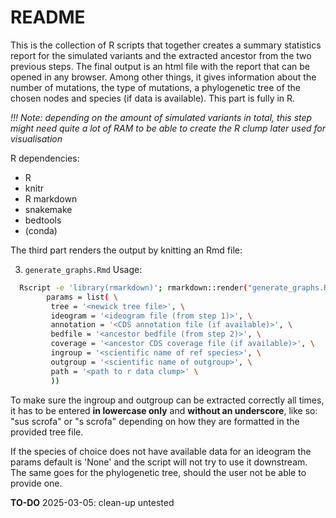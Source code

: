 # README
This is the collection of R scripts that together creates a summary statistics report for the simulated variants and the extracted ancestor from the two previous steps. The final output is an html file with the report that can be opened in any browser. Among other things, it gives information about the number of mutations, the type of mutations, a phylogenetic tree of the chosen nodes and species (if data is available).
This part is fully in R.

*!!!*
*Note: depending on the amount of simulated variants in total, this step might need quite a lot of RAM to be able to create the R clump later used for visualisation*

R dependencies:
- R
- knitr
- R markdown
- snakemake
- bedtools
- (conda)


The third part renders the output by knitting an Rmd file:

3. `generate_graphs.Rmd`
  Usage:
```bash
  Rscript -e 'library(rmarkdown)'; rmarkdown::render("generate_graphs.Rmd", \
        params = list( \
         tree = '<newick tree file>', \
         ideogram = '<ideogram file (from step 1)>', \
         annotation = '<CDS annotation file (if available)>', \
         bedfile = '<ancestor bedfile (from step 2)>', \
         coverage = '<ancestor CDS coverage file (if available)>', \
         ingroup = '<scientific name of ref species>', \
         outgroup = '<scientific name of outgroup>', \
         path = '<path to r data clump>' \
         ))
```

  To make sure the ingroup and outgroup can be extracted correctly all times, it has to be entered **in lowercase only** and **without an underscore**, like so:
  "sus scrofa" or "s scrofa" depending on how they are formatted in the provided tree file.

  If the species of choice does not have available data for an ideogram the params default is 'None' and the script will not try to use it downstream. The same goes for the phylogenetic tree, should the user not be able to provide one.

**TO-DO**
2025-03-05: clean-up untested

